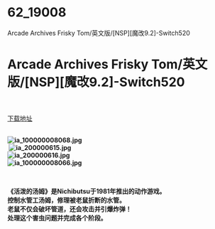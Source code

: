 # 62_19008
Arcade Archives Frisky Tom/英文版/[NSP][魔改9.2]-Switch520
# Arcade Archives Frisky Tom/英文版/[NSP][魔改9.2]-Switch520
 <br/></br>
[下载地址](https://www.switch520.cc/article/19008 "下载地址")
<br/></br>

<p><strong><img title="ia_100000008068.jpg" src="https://www.switch520.cc/muke_img/2021_06_23_36a1617c5bad0.jpg" alt="ia_100000008068.jpg"></strong><br>
<strong>&nbsp;<img title="ia_200000615.jpg" src="https://www.switch520.cc/muke_img/2021_06_23_8ef8835248515.jpg" alt="ia_200000615.jpg"><br>
<img title="ia_200000616.jpg" src="https://www.switch520.cc/muke_img/2021_06_23_53cf967709e7c.jpg" alt="ia_200000616.jpg"><br>
<img title="ia_100000008066.jpg" src="https://www.switch520.cc/muke_img/2021_06_23_45c1722296d25.jpg" alt="ia_100000008066.jpg"></strong></p>
<p>&nbsp;</p>
<p><strong>《活泼的汤姆》是Nichibutsu于1981年推出的动作游戏。</strong><br>
<strong>控制水管工汤姆，修理被老鼠折断的水管。</strong><br>
<strong>老鼠不仅会破坏管道，还会攻击并引爆炸弹！</strong><br>
<strong>处理这个害虫问题并完成各个阶段。</strong></p>
<p>&nbsp;</p>
